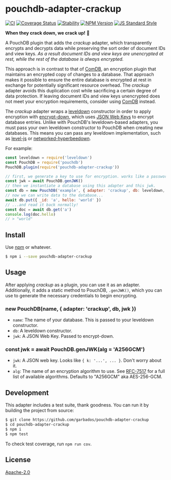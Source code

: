 # pouchdb-adapter-crackup

[![CI](https://github.com/garbados/pouchdb-adapter-crackup/actions/workflows/ci.yaml/badge.svg)](https://github.com/garbados/pouchdb-adapter-crackup/actions/workflows/ci.yaml)
[![Coverage Status](https://coveralls.io/repos/github/garbados/pouchdb-adapter-crackup/badge.svg?branch=master)](https://coveralls.io/github/garbados/pouchdb-adapter-crackup?branch=master)
[![Stability](https://img.shields.io/badge/stability-experimental-orange.svg?style=flat-square)](https://nodejs.org/api/documentation.html#documentation_stability_index)
[![NPM Version](https://img.shields.io/npm/v/pouchdb-adapter-crackup.svg?style=flat-square)](https://www.npmjs.com/package/pouchdb-adapter-crackup)
[![JS Standard Style](https://img.shields.io/badge/code%20style-standard-brightgreen.svg?style=flat-square)](https://github.com/feross/standard)



[comdb]: https://github.com/garbados/comdb

**When they crack down, we crack up!** 🤡

A PouchDB plugin that adds the *crackup* adapter, which transparently encrypts and decrypts data while preserving the sort order of document IDs and view keys. *As a result document IDs and view keys are unencrypted at rest, while the rest of the database is always encrypted.*

This approach is in contrast to that of [ComDB][comdb], an encryption plugin that maintains an encrypted copy of changes to a database. That approach makes it possible to ensure the entire database is encrypted at rest in exchange for potentially significant resource overhead. The *crackup* adapter avoids this duplication cost while sacrificing a certain degree of data protection. If leaving document IDs and view keys unencrypted does not meet your encryption requirements, consider using [ComDB][comdb] instead.

The *crackup* adapter wraps a [leveldown](https://github.com/Level/leveldown) constructor in order to apply encryption with [encrypt-down](https://github.com/adorsys/encrypt-down), which uses [JSON Web Keys](https://tools.ietf.org/html/rfc7517) to encrypt database entries. Unlike with PouchDB's leveldown-based adapters, you must pass your own leveldown constructor to PouchDB when creating new databases. This means you can pass any leveldown implementation, such as [level-js](https://github.com/Level/level-js) or [networked-hyperbeedown](https://github.com/RangerMauve/networked-hyperbeedown).

For example:

```javascript
const leveldown = require('leveldown')
const PouchDB = require('pouchdb')
PouchDB.plugin(require('pouchdb-adapter-crackup'))

// first, we generate a key to use for encryption. works like a password.
const jwk = await PouchDB.genJWK()
// then we instantiate a database using this adapter and this jwk.
const db = new PouchDB('example', { adapter: 'crackup', db: leveldown, jwk })
// now we can write data to the database...
await db.put({ _id: 'a', hello: 'world' })
// ...and read it back normally!
const doc = await db.get('a')
console.log(doc.hello)
// > "world"
```

## Install

Use [npm](https://www.npmjs.com/) or whatever.

```bash
$ npm i --save pouchdb-adapter-crackup
```

## Usage

After applying *crackup* as a plugin, you can use it as an adapter. Additionally, it adds a static method to PouchDB, `.genJWK()`, which you can use to generate the necessary credentials to begin encrypting.

### new PouchDB(name, { adapter: 'crackup', db, jwk })

- `name`: The name of your database. This is passed to your leveldown constructor.
- `db`: A leveldown constructor.
- `jwk`: A JSON Web Key. Passed to encrypt-down.

### const jwk = await PouchDB.genJWK(alg = 'A256GCM')

- `jwk`: A JSON web key. Looks like `{ k: '...', ... }`. Don't worry about it.
- `alg`: The name of an encryption algorithm to use. See [RFC-7517](https://tools.ietf.org/html/rfc7517) for a full list of available algorithms. Defaults to "A256GCM" aka AES-256-GCM.

## Development

This adapter includes a test suite, thank goodness.
You can run it by building the project from source:

```bash
$ git clone https://github.com/garbados/pouchdb-adapter-crackup
$ cd pouchdb-adapter-crackup
$ npm i
$ npm test
```

To check test coverage, run `npm run cov`.

## License

[Apache-2.0](https://www.apache.org/licenses/LICENSE-2.0)
